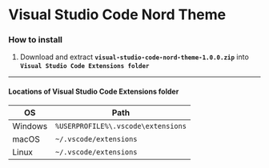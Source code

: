 # Visual Studio Code Nord Theme

### How to install
1. Download and extract **`visual-studio-code-nord-theme-1.0.0.zip`** into **`Visual Studio Code Extensions folder`**

---

#### Locations of Visual Studio Code Extensions folder
| OS 	      | Path 	                             |
|---------	|----------------------------------  |
| Windows 	| `%USERPROFILE%\.vscode\extensions` |
| macOS   	| `~/.vscode/extensions`             |
| Linux   	| `~/.vscode/extensions`             |

